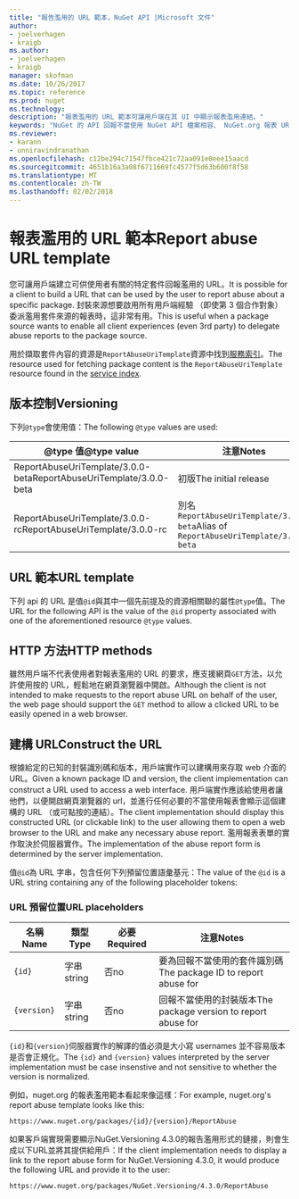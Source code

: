 ```yaml
---
title: "報告濫用的 URL 範本，NuGet API |Microsoft 文件"
author:
- joelverhagen
- kraigb
ms.author:
- joelverhagen
- kraigb
manager: skofman
ms.date: 10/26/2017
ms.topic: reference
ms.prod: nuget
ms.technology: 
description: "報表濫用的 URL 範本可讓用戶端在其 UI 中顯示報表濫用連結。"
keywords: "NuGet 的 API 回報不當使用 NuGet API 檔案相容、 NuGet.org 報表 URL 範本"
ms.reviewer:
- karann
- unniravindranathan
ms.openlocfilehash: c12be294c71547fbce421c72aa091e0eee15aacd
ms.sourcegitcommit: 4651b16a3a08f6711669fc4577f5d63b600f8f58
ms.translationtype: MT
ms.contentlocale: zh-TW
ms.lasthandoff: 02/02/2018
---
```

# <a name="report-abuse-url-template"></a><span data-ttu-id="3be9a-104">報表濫用的 URL 範本</span><span class="sxs-lookup"><span data-stu-id="3be9a-104">Report abuse URL template</span></span>

<span data-ttu-id="3be9a-105">您可讓用戶端建立可供使用者有關的特定套件回報濫用的 URL。</span><span class="sxs-lookup"><span data-stu-id="3be9a-105">It is possible for a client to build a URL that can be used by the user to report abuse about a specific package.</span></span> <span data-ttu-id="3be9a-106">封裝來源想要啟用所有用戶端經驗 （即使第 3 個合作對象） 委派濫用套件來源的報表時，這非常有用。</span><span class="sxs-lookup"><span data-stu-id="3be9a-106">This is useful when a package source wants to enable all client experiences (even 3rd party) to delegate abuse reports to the package source.</span></span>

<span data-ttu-id="3be9a-107">用於擷取套件內容的資源是`ReportAbuseUriTemplate`資源中找到[服務索引](service-index.md)。</span><span class="sxs-lookup"><span data-stu-id="3be9a-107">The resource used for fetching package content is the `ReportAbuseUriTemplate` resource found in the [service index](service-index.md).</span></span>

## <a name="versioning"></a><span data-ttu-id="3be9a-108">版本控制</span><span class="sxs-lookup"><span data-stu-id="3be9a-108">Versioning</span></span>

<span data-ttu-id="3be9a-109">下列`@type`會使用值：</span><span class="sxs-lookup"><span data-stu-id="3be9a-109">The following `@type` values are used:</span></span>

<span data-ttu-id="3be9a-110">@type 值</span><span class="sxs-lookup"><span data-stu-id="3be9a-110">@type value</span></span>                       | <span data-ttu-id="3be9a-111">注意</span><span class="sxs-lookup"><span data-stu-id="3be9a-111">Notes</span></span>
--------------------------------- | -----
<span data-ttu-id="3be9a-112">ReportAbuseUriTemplate/3.0.0-beta</span><span class="sxs-lookup"><span data-stu-id="3be9a-112">ReportAbuseUriTemplate/3.0.0-beta</span></span> | <span data-ttu-id="3be9a-113">初版</span><span class="sxs-lookup"><span data-stu-id="3be9a-113">The initial release</span></span>
<span data-ttu-id="3be9a-114">ReportAbuseUriTemplate/3.0.0-rc</span><span class="sxs-lookup"><span data-stu-id="3be9a-114">ReportAbuseUriTemplate/3.0.0-rc</span></span>   | <span data-ttu-id="3be9a-115">別名`ReportAbuseUriTemplate/3.0.0-beta`</span><span class="sxs-lookup"><span data-stu-id="3be9a-115">Alias of `ReportAbuseUriTemplate/3.0.0-beta`</span></span>

## <a name="url-template"></a><span data-ttu-id="3be9a-116">URL 範本</span><span class="sxs-lookup"><span data-stu-id="3be9a-116">URL template</span></span>

<span data-ttu-id="3be9a-117">下列 api 的 URL 是值`@id`與其中一個先前提及的資源相關聯的屬性`@type`值。</span><span class="sxs-lookup"><span data-stu-id="3be9a-117">The URL for the following API is the value of the `@id` property associated with one of the aforementioned resource `@type` values.</span></span>

## <a name="http-methods"></a><span data-ttu-id="3be9a-118">HTTP 方法</span><span class="sxs-lookup"><span data-stu-id="3be9a-118">HTTP methods</span></span>

<span data-ttu-id="3be9a-119">雖然用戶端不代表使用者對報表濫用的 URL 的要求，應支援網頁`GET`方法，以允許使用按的 URL，輕鬆地在網頁瀏覽器中開啟。</span><span class="sxs-lookup"><span data-stu-id="3be9a-119">Although the client is not intended to make requests to the report abuse URL on behalf of the user, the web page should support the `GET` method to allow a clicked URL to be easily opened in a web browser.</span></span>

## <a name="construct-the-url"></a><span data-ttu-id="3be9a-120">建構 URL</span><span class="sxs-lookup"><span data-stu-id="3be9a-120">Construct the URL</span></span>

<span data-ttu-id="3be9a-121">根據給定的已知的封裝識別碼和版本，用戶端實作可以建構用來存取 web 介面的 URL。</span><span class="sxs-lookup"><span data-stu-id="3be9a-121">Given a known package ID and version, the client implementation can construct a URL used to access a web interface.</span></span> <span data-ttu-id="3be9a-122">用戶端實作應該給使用者讓他們，以便開啟網頁瀏覽器的 url，並進行任何必要的不當使用報表會顯示這個建構的 URL （或可點按的連結）。</span><span class="sxs-lookup"><span data-stu-id="3be9a-122">The client implementation should display this constructed URL (or clickable link) to the user allowing them to open a web browser to the URL and make any necessary abuse report.</span></span> <span data-ttu-id="3be9a-123">濫用報表表單的實作取決於伺服器實作。</span><span class="sxs-lookup"><span data-stu-id="3be9a-123">The implementation of the abuse report form is determined by the server implementation.</span></span>

<span data-ttu-id="3be9a-124">值`@id`為 URL 字串，包含任何下列預留位置語彙基元：</span><span class="sxs-lookup"><span data-stu-id="3be9a-124">The value of the `@id` is a URL string containing any of the following placeholder tokens:</span></span>

### <a name="url-placeholders"></a><span data-ttu-id="3be9a-125">URL 預留位置</span><span class="sxs-lookup"><span data-stu-id="3be9a-125">URL placeholders</span></span>

<span data-ttu-id="3be9a-126">名稱</span><span class="sxs-lookup"><span data-stu-id="3be9a-126">Name</span></span>        | <span data-ttu-id="3be9a-127">類型</span><span class="sxs-lookup"><span data-stu-id="3be9a-127">Type</span></span>    | <span data-ttu-id="3be9a-128">必要</span><span class="sxs-lookup"><span data-stu-id="3be9a-128">Required</span></span> | <span data-ttu-id="3be9a-129">注意</span><span class="sxs-lookup"><span data-stu-id="3be9a-129">Notes</span></span>
----------- | ------- | -------- | -----
`{id}`      | <span data-ttu-id="3be9a-130">字串</span><span class="sxs-lookup"><span data-stu-id="3be9a-130">string</span></span>  | <span data-ttu-id="3be9a-131">否</span><span class="sxs-lookup"><span data-stu-id="3be9a-131">no</span></span>       | <span data-ttu-id="3be9a-132">要為回報不當使用的套件識別碼</span><span class="sxs-lookup"><span data-stu-id="3be9a-132">The package ID to report abuse for</span></span>
`{version}` | <span data-ttu-id="3be9a-133">字串</span><span class="sxs-lookup"><span data-stu-id="3be9a-133">string</span></span>  | <span data-ttu-id="3be9a-134">否</span><span class="sxs-lookup"><span data-stu-id="3be9a-134">no</span></span>       | <span data-ttu-id="3be9a-135">回報不當使用的封裝版本</span><span class="sxs-lookup"><span data-stu-id="3be9a-135">The package version to report abuse for</span></span>

<span data-ttu-id="3be9a-136">`{id}`和`{version}`伺服器實作的解譯的值必須是大小寫 usernames 並不容易版本是否會正規化。</span><span class="sxs-lookup"><span data-stu-id="3be9a-136">The `{id}` and `{version}` values interpreted by the server implementation must be case insenstive and not sensitive to whether the version is normalized.</span></span>

<span data-ttu-id="3be9a-137">例如，nuget.org 的報表濫用範本看起來像這樣：</span><span class="sxs-lookup"><span data-stu-id="3be9a-137">For example, nuget.org's report abuse template looks like this:</span></span>

    https://www.nuget.org/packages/{id}/{version}/ReportAbuse

<span data-ttu-id="3be9a-138">如果客戶端實現需要顯示NuGet.Versioning 4.3.0的報告濫用形式的鏈接，則會生成以下URL並將其提供給用戶：</span><span class="sxs-lookup"><span data-stu-id="3be9a-138">If the client implementation needs to display a link to the report abuse form for NuGet.Versioning 4.3.0, it would produce the following URL and provide it to the user:</span></span>

    https://www.nuget.org/packages/NuGet.Versioning/4.3.0/ReportAbuse
